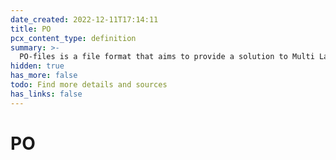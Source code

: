 ```yaml
---
date_created: 2022-12-11T17:14:11
title: PO
pcx_content_type: definition
summary: >-
  PO-files is a file format that aims to provide a solution to Multi Language Support.
hidden: true
has_more: false
todo: Find more details and sources
has_links: false
---
```


# PO

